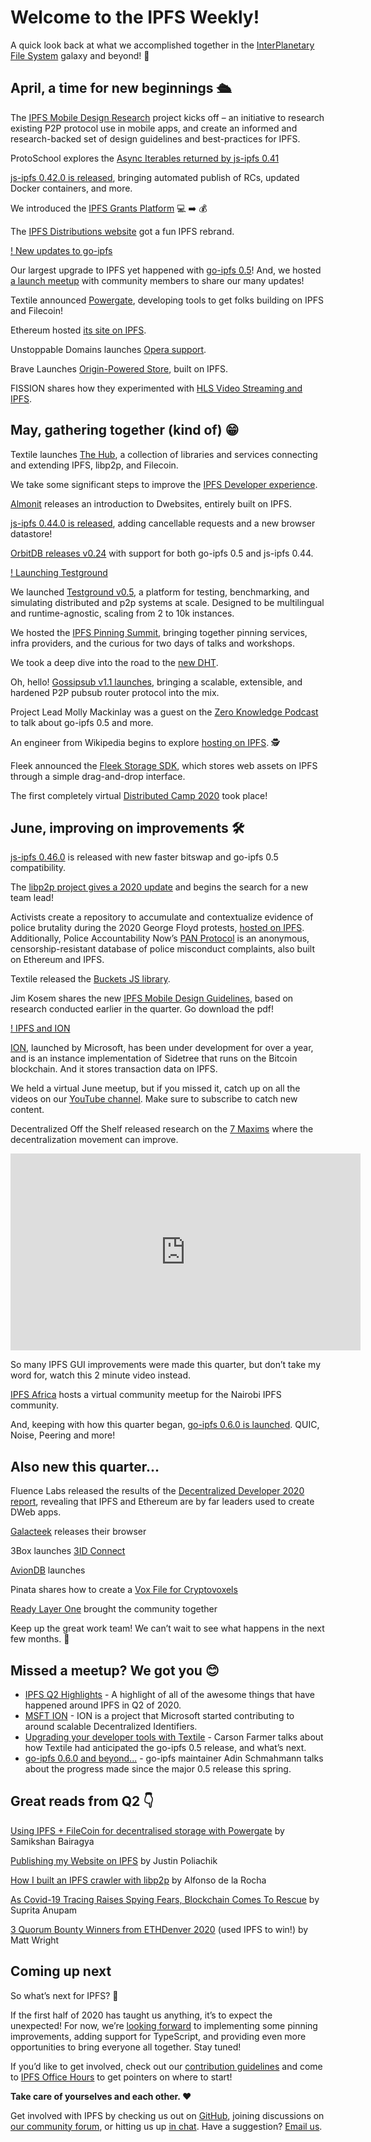 # Welcome to the IPFS Weekly!

A quick look back at what we accomplished together in the [InterPlanetary File System](https://ipfs.io/) galaxy and beyond! 🚀

## April, a time for new beginnings 🛳

The [IPFS Mobile Design Research](https://blog.ipfs.io/2020-04-10-ipfs-mobile-design-research/) project kicks off – an initiative to research existing P2P protocol use in mobile apps, and create an informed and research-backed set of design guidelines and best-practices for IPFS.

ProtoSchool explores the [Async Iterables returned by js-ipfs 0.41](https://school.us4.list-manage.com/track/click?u=41e9e493c56c3865870435d91&id=d160d74ae0&e=28ddac0f86)

[js-ipfs 0.42.0 is released](https://blog.ipfs.io/2020-04-14-js-ipfs-0-42/), bringing automated publish of RCs, updated Docker containers, and more.

We introduced the [IPFS Grants Platform](https://blog.ipfs.io/2020-04-20-ipfs-grants-platform/) 💻 ➡️ 💰

The [IPFS Distributions website](https://dist.ipfs.io/) got a fun IPFS rebrand. 

[! New updates to go-ipfs](https://blog.ipfs.io/header_images/090-go-ipfs-0-5-0.png)

Our largest upgrade to IPFS yet happened with [go-ipfs 0.5](https://blog.ipfs.io/2020-04-28-go-ipfs-0-5-0/)! And, we hosted [a launch meetup](https://www.youtube.com/watch?list=PLuhRWgmPaHtQ26F2MIuogvo0so9QUgH1r&v=RxJSUBeqOKU&feature=emb_log) with community members to share our many updates!

Textile announced [Powergate](https://blog.textile.io/filecoin-tools-progress-update-8-april/), developing tools to get folks building on IPFS and Filecoin!

Ethereum hosted [its site on IPFS](https://twitter.com/samonchain/status/1247229402431119360).

Unstoppable Domains launches [Opera support](https://unstoppabledomains.com/opera).

Brave Launches [Origin-Powered Store](https://brave.com/brave-launches-new-swag-store-powered-by-origin/), built on IPFS.

FISSION shares how they experimented with [HLS Video Streaming and IPFS](https://blog.fission.codes/experimenting-with-hls-video-streaming-and-ipfs/).

## May, gathering together (kind of) 😁

Textile launches [The Hub](https://blog.textile.io/announcing-the-textile-protocol-hub/), a collection of libraries and services connecting and extending IPFS, libp2p, and Filecoin.

We take some significant steps to improve the [IPFS Developer experience](https://blog.ipfs.io/2020-05-05-developer-experience/).

[Almonit](http://blog.almonit.eth.link/2020-05-21/Introduction_to_Dwebsitse.html) releases an introduction to Dwebsites, entirely built on IPFS.

[js-ipfs 0.44.0 is released](https://blog.ipfs.io/2020-05-21-js-ipfs-0-44/), adding cancellable requests and a new browser datastore!

[OrbitDB releases v0.24](https://github.com/orbitdb/orbit-db/issues/772#issuecomment-632357888) with support for both go-ipfs 0.5 and js-ipfs 0.44.

[! Launching Testground](https://blog.ipfs.io/header_images/092-launching-testground.png)

We launched [Testground v0.5](https://blog.ipfs.io/2020-05-06-launching-testground/), a platform for testing, benchmarking, and simulating distributed and p2p systems at scale. Designed to be multilingual and runtime-agnostic, scaling  from 2 to 10k instances.

We hosted the [IPFS Pinning Summit](https://blog.ipfs.io/2020-05-13-ipfs-pinning-summit-recap/), bringing together pinning services, infra providers, and the curious for two days of talks and workshops.

We took a deep dive into the road to the [new DHT](https://blog.ipfs.io/2020-05-19-road-to-dht/).

Oh, hello! [Gossipsub v1.1 launches](https://blog.ipfs.io/2020-05-20-gossipsub-v1.1/), bringing a scalable, extensible, and hardened P2P pubsub router protocol into the mix. 

Project Lead Molly Mackinlay was a guest on the [Zero Knowledge Podcast](https://www.zeroknowledge.fm/129) to talk about go-ipfs 0.5 and more.

An engineer from Wikipedia begins to explore [hosting on IPFS](https://github.com/santhoshtr/wikipedia-ipfs). 🕵️

Fleek announced the [Fleek Storage SDK](https://blog.fleek.co/posts/fleek-storage-nft), which stores web assets on IPFS through a simple drag-and-drop interface.

The first completely virtual [Distributed Camp 2020](https://distributed.camp/) took place!

## June, improving on improvements 🛠

[js-ipfs 0.46.0](https://blog.ipfs.io/2020-06-08-js-ipfs-0-46/) is released with new faster bitswap and go-ipfs 0.5 compatibility.

The [libp2p project gives a 2020 update](https://blog.ipfs.io/2020-06-09-libp2p-in-2020/) and begins the search for a new team lead!

Activists create a repository to accumulate and contextualize evidence of police brutality during the 2020 George Floyd protests, [hosted on IPFS](https://github.com/2020PB/police-brutality). Additionally, Police Accountability Now’s [PAN Protocol](https://decrypt.co/32614/blockchain-police-brutality-database-gives-bad-cops-nowhere-to-hide) is an anonymous, censorship-resistant database of police misconduct complaints, also built on Ethereum and IPFS.

Textile released the [Buckets JS library](https://textileio.github.io/js-hub/docs/hub.buckets).

Jim Kosem shares the new [IPFS Mobile Design Guidelines](https://blog.ipfs.io/2020-06-25-ipfs-mobile-design-guidelines/), based on research conducted earlier in the quarter. Go download the pdf!

[! IPFS and ION](https://blog.ipfs.io/img/099-identity-ipfs-ion/ipfs-ion-header.png)

[ION](https://blog.ipfs.io/2020-06-11-identity-ipfs-ion/), launched by Microsoft, has been under development for over a year, and is an instance implementation of Sidetree that runs on the Bitcoin blockchain. And it stores transaction data on IPFS.

We held a virtual June meetup, but if you missed it, catch up on all the videos on our [YouTube channel](https://www.youtube.com/playlist?list=PLuhRWgmPaHtToVYaDkd6ZTwB2Lo30s1vB). Make sure to subscribe to catch new content.

Decentralized Off the Shelf released research on the [7 Maxims](https://decentpatterns.xyz/report/) where the decentralization movement can improve.

<iframe width="560" height="315" src="https://www.youtube.com/embed/1bKC7iPzWkc" frameborder="0" allow="accelerometer; autoplay; encrypted-media; gyroscope; picture-in-picture" allowfullscreen></iframe>
<br>


So many IPFS GUI improvements were made this quarter, but don’t take my word for, watch this 2 minute video instead. 

[IPFS Africa](https://www.eventbrite.co.uk/e/ipfs-community-meetup-nairobi-tickets-108105257736) hosts a virtual community meetup for the Nairobi IPFS community. 

And, keeping with how this quarter began, [go-ipfs 0.6.0 is launched](https://blog.ipfs.io/2020-06-26-go-ipfs-0-6-0/). QUIC, Noise, Peering and more!

## Also new this quarter...
Fluence Labs released the results of the [Decentralized Developer 2020 report](https://medium.com/fluence-network/decentralized-web-developer-report-2020-5b41a8d86789), revealing that IPFS and Ethereum are by far leaders used to create DWeb apps.

[Galacteek](https://discuss.ipfs.io/t/galacteek-browser-v0-4-20-release/7582) releases their browser

3Box launches [3ID Connect](https://medium.com/3box/introducing-3id-connect-531af4f84d3f)

[AvionDB](https://simpleaswater.com/intro-to-aviondb/) launches

Pinata shares how to create a [Vox File for Cryptovoxels](https://medium.com/pinata/how-to-create-a-vox-file-for-cryptovoxels-39768edd8622)

[Ready Layer One](https://www.youtube.com/channel/UC-JxjKyX63VGkRM-8jziK8Q) brought the community together

Keep up the great work team! We can’t wait to see what happens in the next few months. 🎉

## Missed a meetup? We got you 😊
* [IPFS Q2 Highlights](https://www.youtube.com/watch?v=yhbht93ln0w) - A highlight of all of the awesome things that have happened around IPFS in Q2 of 2020.
* [MSFT ION](https://www.youtube.com/watch?v=8kxfOyEelPs) - ION is a project that Microsoft started contributing to around scalable Decentralized Identifiers.
* [Upgrading your developer tools with Textile](https://www.youtube.com/watch?v=ZuRQOWonL0M) - Carson Farmer talks about how Textile had anticipated the go-ipfs 0.5 release, and what’s next.
* [go-ipfs 0.6.0 and beyond...](https://www.youtube.com/watch?v=SJejHfPJxl4) - go-ipfs maintainer Adin Schmahmann talks about the progress made since the major 0.5 release this spring.

## Great reads from Q2 👇
[Using IPFS + FileCoin for decentralised storage with Powergate](https://medium.com/@samikshan/using-ipfs-filecoin-for-decentralised-storage-with-powergate-71ffe42f8c09) by Samikshan Bairagya

[Publishing my Website on IPFS](http://justinpoliachik.com/posts/2020-03_ipfs_website/) by Justin Poliachik

[How I built an IPFS crawler with libp2p](https://adlrocha.substack.com/p/adlrocha-how-i-built-an-ipfs-crawler) by Alfonso de la Rocha

[As Covid-19 Tracing Raises Spying Fears, Blockchain Comes To Rescue](https://inc42.com/features/startups-vs-covid19-as-patient-tracing-raises-spying-fears-blockchain-comes-to-the-rescue/) by Suprita Anupam

[3 Quorum Bounty Winners from ETHDenver 2020](https://medium.com/@mateo_ventures/3-quorum-bounty-winners-from-ethdenver-2020-cb37a0d91386) (used IPFS to win!) by Matt Wright

## Coming up next
So what’s next for IPFS? 🤔

If the first half of 2020 has taught us anything, it’s to expect the unexpected! For now, we’re [looking forward](https://github.com/orgs/ipfs/projects/6) to implementing some pinning improvements, adding support for TypeScript, and providing even more opportunities to bring everyone all together. Stay tuned!

If you’d like to get involved, check out our [contribution guidelines](https://github.com/ipfs/community/blob/master/CONTRIBUTING.md) and come to [IPFS Office Hours](https://github.com/ipfs/community/issues?utf8=%E2%9C%93&q=label%3A%22%F0%9F%99%8C%F0%9F%8F%BD+IPFS+Weekly+Call%22+) to get pointers on where to start!

**Take care of yourselves and each other. ❤️**

Get involved with IPFS by checking us out on [GitHub](https://github.com/ipfs), joining discussions on [our community forum](https://discuss.ipfs.io/), or hitting us up [in chat](https://riot.im/app/#/room/#ipfs:matrix.org). Have a suggestion? [Email us](mailto:newsletter@ipfs.io).
